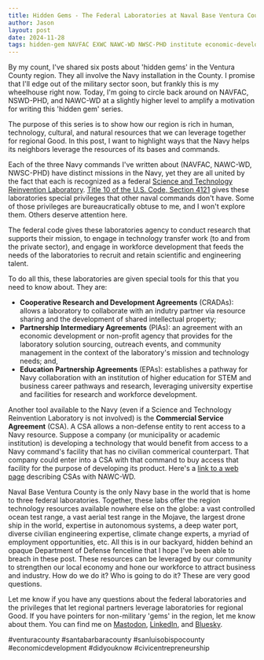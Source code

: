 ```yaml
---
title: Hidden Gems - The Federal Laboratories at Naval Base Ventura County
author: Jason
layout: post
date: 2024-11-28
tags: hidden-gem NAVFAC EXWC NAWC-WD NWSC-PHD institute economic-development ventura-county nbvc CRADA CSA EPA PIA
---
```


By my count, I've shared six posts about 'hidden gems' in the Ventura County region.  They all involve the Navy installation in the County.  I promise that I'll edge out of the military sector soon, but frankly this is my wheelhouse right now.  Today, I'm going to circle back around on NAVFAC, NSWD-PHD, and NAWC-WD at a slightly higher level to amplify a motivation for writing this 'hidden gem' series.

The purpose of this series is to show how our region is rich in human, technology, cultural, and natural resources that we can leverage together for regional Good.  In this post, I want to highlight ways that the Navy helps its neighbors leverage the resources of its bases and commands.

Each of the three Navy commands I've written about (NAVFAC, NAWC-WD, NWSC-PHD) have distinct missions in the Navy, yet they are all united by the fact that each is recognized as a federal [Science and Technology Reinvention Laboratory](https://rt.cto.mil/ddre-rt/dd-rtl/strl/).  [Title 10 of the U.S. Code, Section 4121](https://www.govinfo.gov/content/pkg/USCODE-2023-title10/pdf/USCODE-2023-title10-subtitleA-partV-subpartE-chap303-subchapIII-sec4121.pdf) gives these laboratories special privileges that other naval commands don't have.  Some of those privileges are bureaucratically obtuse to me, and I won't explore them.  Others deserve attention here.

The federal code gives these laboratories agency to conduct research that supports their mission, to engage in technology transfer work (to and from the private sector), and engage in workforce development that feeds the needs of the laboratories to recruit and retain scientific and engineering talent.

To do all this, these laboratories are given special tools for this that you need to know about.  They are:

* **Cooperative Research and Development Agreements** (CRADAs): allows a laboratory to collaborate with an indutry partner via resource sharing and the development of shared intellectual property;
* **Partnership Intermediary Agreements** (PIAs): an agreement with an economic development or non-profit agency that provides for the laboratory solution sourcing, outreach events, and community management in the context of the laboratory's mission and technology needs; and,
* **Education Partnership Agreements** (EPAs): establishes a pathway for Navy collaboration with an institution of higher education for STEM and business career pathways and research, leveraging university expertise and facilities for research and workforce development.

Another tool available to the Navy (even if a Science and Technology Reinvention Laboratory is not involved) is the **Commercial Service Agreement** (CSA).  A CSA allows a non-defense entity to rent access to a Navy resource.  Suppose a company (or municipality or academic institution) is developing a technology that would benefit from access to a Navy command's facility that has no civilian commerical counterpart.  That company could enter into a CSA with that command to buy access that facility for the purpose of developing its product.  Here's a [link to a web page](https://www.navair.navy.mil/nawcwd/sites/g/files/jejdrs601/files/2018-11/CSA.PDF) describing CSAs with NAWC-WD.

Naval Base Ventura County is the only Navy base in the world that is home to three federal laboratories.  Together, these labs offer the region technology resources available nowhere else on the globe:  a vast controlled ocean test range, a vast aerial test range in the Mojave, the largest drone ship in the world, expertise in autonomous systems, a deep water port, diverse civilian engineering expertise, climate change experts, a myriad of employment opportunities, etc.  All this is in our backyard, hidden behind an opaque Department of Defense fenceline that I hope I've been able to breach in these post.  These resources can be leveraged by our community to strengthen our local economy and hone our workforce to attract business and industry.  How do we do it?  Who is going to do it?  These are very good questions.

Let me know if you have any questions about the federal laboratories and the privileges that let regional partners leverage laboratories for regional Good.  If you have pointers for non-military 'gems' in the region, let me know about them.  You can find me on [Mastodon](https://c.im/@jasonemiller), [LinkedIn](https://www.linkedin.com/in/jasonearlmiller/), and [Bluesky](https://bsky.app/profile/jasonemiller.bsky.social).

#venturacounty #santabarbaracounty #sanluisobispocounty #economicdevelopment #didyouknow #civicentrepreneurship

<!--
SYNTAX FOR IMAGES
* use services to create JPG and to create thumbnail that is 720px wide

[![ALT-TEXT](/assets/images/filename-thumbnail.jpg)](/assets/images/filename.jpg)
-->

<!--
SYNTAX FOR VIDEO
* convert MOV to mp4 using VLC

<video width="480" height="320" controls="controls">
  <source src="/assets/media/filename.m4v" type="video/mp4">
</video>
-->
